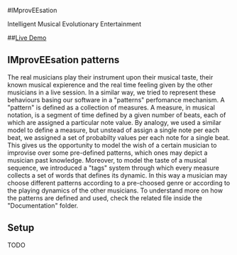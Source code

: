 #IMprovEEsation

Intelligent Musical Evolutionary Entertainment

##[Live Demo](https://www.youtube.com/watch?v=ZJFl7v_VSg4)

## IMprovEEsation patterns 

The real musicians play their instrument upon their musical taste, their known musical expierence and the real time feeling given by the other musicians in a live session. In a similar way, we tried to represent these behaviours basing our software in a "patterns" perfomance mechanism. A "pattern" is defined as a collection of measures. A measure, in musical notation, is a segment of time defined by a given number of beats, each of which are assigned a particular note value. By analogy, we used a similar model to define a measure, but unstead of assign a single note per each beat, we assigned a set of probabilty values per each note for a single beat. This gives us the opportunity to model the wish of a certain musician to improvise over some pre-defined patterns, which ones may depict a musician past knowledge. Moreover, to model the taste of a musical sequence, we introduced a "tags" system through which every measure collects a set of words that defines its dynamic. In this way a musician may choose different patterns according to a pre-choosed genre or according to the playing dynamics of the other musicians.
To understand more on how the patterns are defined and used, check the related file inside the "Documentation" folder.

## Setup

TODO
